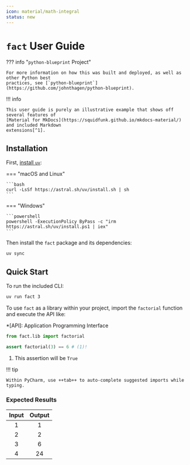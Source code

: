 ```yaml
---
icon: material/math-integral
status: new
---
```


# `fact` User Guide

??? info "`python-blueprint` Project"

    For more information on how this was built and deployed, as well as other Python best
    practices, see [`python-blueprint`](https://github.com/johnthagen/python-blueprint).

!!! info

    This user guide is purely an illustrative example that shows off several features of
    [Material for MkDocs](https://squidfunk.github.io/mkdocs-material/) and included Markdown
    extensions[^1].

[^1]: See `python-blueprint`'s `mkdocs.yml` for how to enable these features.

## Installation

First, [install `uv`](https://docs.astral.sh/uv/getting-started/installation):

=== "macOS and Linux"

    ```bash
    curl -LsSf https://astral.sh/uv/install.sh | sh
    ```

=== "Windows"

    ```powershell
    powershell -ExecutionPolicy ByPass -c "irm https://astral.sh/uv/install.ps1 | iex"
    ```

Then install the `fact` package and its dependencies:

```bash
uv sync
```

## Quick Start

To run the included CLI:

```bash
uv run fact 3
```

To use `fact` as a library within your project, import the `factorial` function and execute the
API like:

*[API]: Application Programming Interface

```python
from fact.lib import factorial

assert factorial(3) == 6 # (1)!
```

1. This assertion will be `True`

!!! tip

    Within PyCharm, use ++tab++ to auto-complete suggested imports while typing.

### Expected Results

<div class="center-table" markdown>

| Input | Output |
|:-----:|:------:|
|   1   |   1    |
|   2   |   2    |
|   3   |   6    |
|   4   |   24   |

</div>
